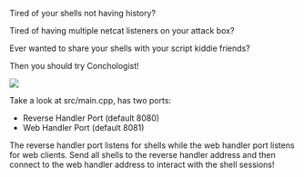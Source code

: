 Tired of your shells not having history?

Tired of having multiple netcat listeners on your attack box?

Ever wanted to share your shells with your script kiddie friends?

Then you should try Conchologist!

![](https://github.com/mrmoss/conchologist/raw/master/screenshot.png)

Take a look at src/main.cpp, has two ports:
- Reverse Handler Port (default 8080)
- Web Handler Port (default 8081)

The reverse handler port listens for shells while the web handler port listens for web clients.
Send all shells to the reverse handler address and then connect to the web handler address to interact with the shell sessions!